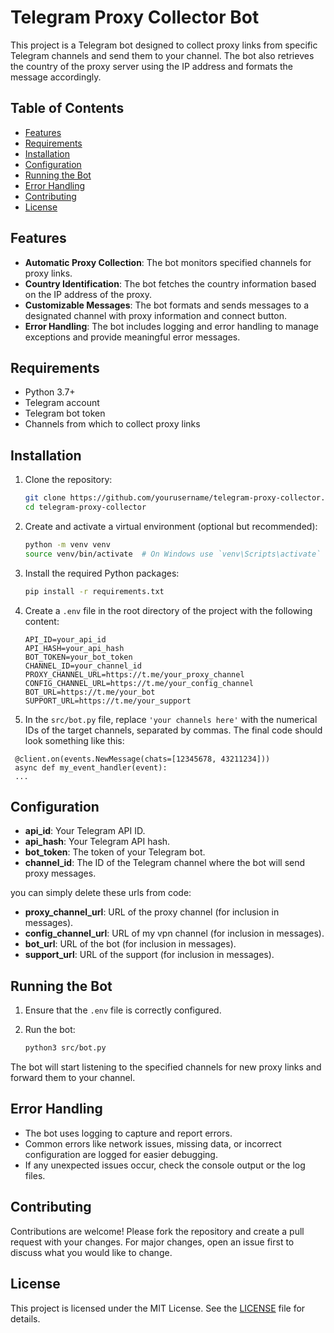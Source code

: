 # Telegram Proxy Collector Bot

This project is a Telegram bot designed to collect proxy links from specific Telegram channels and send them to your channel. The bot also retrieves the country of the proxy server using the IP address and formats the message accordingly.

## Table of Contents

- [Features](#features)
- [Requirements](#requirements)
- [Installation](#installation)
- [Configuration](#configuration)
- [Running the Bot](#running-the-bot)
- [Error Handling](#error-handling)
- [Contributing](#contributing)
- [License](#license)

## Features

- **Automatic Proxy Collection**: The bot monitors specified channels for proxy links.
- **Country Identification**: The bot fetches the country information based on the IP address of the proxy.
- **Customizable Messages**: The bot formats and sends messages to a designated channel with proxy information and connect button.
- **Error Handling**: The bot includes logging and error handling to manage exceptions and provide meaningful error messages.

## Requirements

- Python 3.7+
- Telegram account
- Telegram bot token
- Channels from which to collect proxy links

## Installation

1. Clone the repository:

   ```bash
   git clone https://github.com/yourusername/telegram-proxy-collector.git
   cd telegram-proxy-collector
   ```

2. Create and activate a virtual environment (optional but recommended):

   ```bash
   python -m venv venv
   source venv/bin/activate  # On Windows use `venv\Scripts\activate`
   ```

3. Install the required Python packages:

   ```bash
   pip install -r requirements.txt
   ```

4. Create a `.env` file in the root directory of the project with the following content:

   ```env
   API_ID=your_api_id
   API_HASH=your_api_hash
   BOT_TOKEN=your_bot_token
   CHANNEL_ID=your_channel_id
   PROXY_CHANNEL_URL=https://t.me/your_proxy_channel
   CONFIG_CHANNEL_URL=https://t.me/your_config_channel
   BOT_URL=https://t.me/your_bot
   SUPPORT_URL=https://t.me/your_support
   ```

 5. In the `src/bot.py` file, replace `'your channels here'` with the numerical IDs of the target channels, separated by commas. The final code should look something like this:

  ```
   @client.on(events.NewMessage(chats=[12345678, 43211234]))
   async def my_event_handler(event):
   ...
   ```

## Configuration

- **api_id**: Your Telegram API ID.
- **api_hash**: Your Telegram API hash.
- **bot_token**: The token of your Telegram bot.
- **channel_id**: The ID of the Telegram channel where the bot will send proxy messages.

you can simply delete these urls from code:

- **proxy_channel_url**: URL of the proxy channel (for inclusion in messages).
- **config_channel_url**: URL of my vpn channel (for inclusion in messages).
- **bot_url**: URL of the bot (for inclusion in messages).
- **support_url**: URL of the support (for inclusion in messages).

## Running the Bot

1. Ensure that the `.env` file is correctly configured.
2. Run the bot:

   ```bash
   python3 src/bot.py
   ```

The bot will start listening to the specified channels for new proxy links and forward them to your channel.

## Error Handling

- The bot uses logging to capture and report errors.
- Common errors like network issues, missing data, or incorrect configuration are logged for easier debugging.
- If any unexpected issues occur, check the console output or the log files.

## Contributing

Contributions are welcome! Please fork the repository and create a pull request with your changes. For major changes, open an issue first to discuss what you would like to change.

## License

This project is licensed under the MIT License. See the [LICENSE](LICENSE) file for details.
